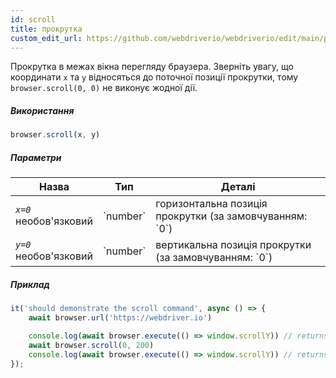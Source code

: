```yaml
---
id: scroll
title: прокрутка
custom_edit_url: https://github.com/webdriverio/webdriverio/edit/main/packages/webdriverio/src/commands/browser/scroll.ts
---
```


Прокрутка в межах вікна перегляду браузера. Зверніть увагу, що координати `x` та `y` відносяться до поточної
позиції прокрутки, тому `browser.scroll(0, 0)` не виконує жодної дії.

##### Використання

```js
browser.scroll(x, y)
```

##### Параметри

<table>
  <thead>
    <tr>
      <th>Назва</th><th>Тип</th><th>Деталі</th>
    </tr>
  </thead>
  <tbody>
    <tr>
      <td><code><var>x=0</var></code><br /><span className="label labelWarning">необов'язковий</span></td>
      <td>`number`</td>
      <td>горизонтальна позиція прокрутки (за замовчуванням: `0`)</td>
    </tr>
    <tr>
      <td><code><var>y=0</var></code><br /><span className="label labelWarning">необов'язковий</span></td>
      <td>`number`</td>
      <td>вертикальна позиція прокрутки (за замовчуванням: `0`)</td>
    </tr>
  </tbody>
</table>

##### Приклад

```js title="scroll.js"
it('should demonstrate the scroll command', async () => {
    await browser.url('https://webdriver.io')

    console.log(await browser.execute(() => window.scrollY)) // returns 0
    await browser.scroll(0, 200)
    console.log(await browser.execute(() => window.scrollY)) // returns 200
});
```